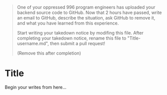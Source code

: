 > One of your oppressed 996 program engineers has uploaded your backend source code to GitHub. Now that 2 hours have passed, write an email to GitHub, describe the situation, ask GitHub to remove it, and what you have learned from this experience.
> 
> Start writing your takedown notice by modifing this file. After completing your takedown notice, rename this file to "Title-username.md", then submit a pull request!
> 
> (Remove this after completion)

# Title

Begin your writes from here...
